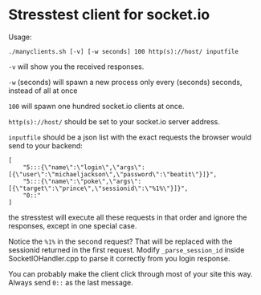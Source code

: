 Stresstest client for socket.io
===============================

Usage:

    ./manyclients.sh [-v] [-w seconds] 100 http(s)://host/ inputfile

``-v`` will show you the received responses.

``-w`` (seconds) will spawn a new process only every (seconds) seconds, instead of all at once

``100`` will spawn one hundred socket.io clients at once.

``http(s)://host/`` should be set to your socket.io server address.

``inputfile`` should be a json list with the exact requests the browser would send to your backend:

    [
        "5:::{\"name\":\"login\",\"args\":[{\"user\":\"michaeljackson\",\"password\":\"beatit\"}]}",
        "5:::{\"name\":\"poke\",\"args\":[{\"target\":\"prince\",\"sessionid\":\"%1%\"}]}",
        "0::"
    ]

the stresstest will execute all these requests in that order and ignore the
responses, except in one special case.

Notice the ``%1%`` in the second request? That will be replaced with the sessionid
returned in the first request. Modify ``_parse_session_id`` inside
SocketIOHandler.cpp to parse it correctly from you login response.

You can probably make the client click through most of your site this way.
Always send ``0::`` as the last message.
